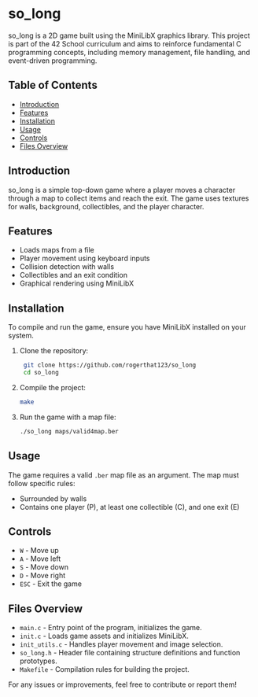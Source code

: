 # so\_long

so\_long is a 2D game built using the MiniLibX graphics library. This project is part of the 42 School curriculum and aims to reinforce fundamental C programming concepts, including memory management, file handling, and event-driven programming.

## Table of Contents

- [Introduction](#introduction)
- [Features](#features)
- [Installation](#installation)
- [Usage](#usage)
- [Controls](#controls)
- [Files Overview](#files-overview)

## Introduction

so\_long is a simple top-down game where a player moves a character through a map to collect items and reach the exit. The game uses textures for walls, background, collectibles, and the player character.

## Features

- Loads maps from a file
- Player movement using keyboard inputs
- Collision detection with walls
- Collectibles and an exit condition
- Graphical rendering using MiniLibX

## Installation

To compile and run the game, ensure you have MiniLibX installed on your system.

1. Clone the repository:
   ```sh
    git clone https://github.com/rogerthat123/so_long
    cd so_long
    ```
2. Compile the project:
   ```sh
   make
   ```
3. Run the game with a map file:
   ```sh
   ./so_long maps/valid4map.ber
   ```

## Usage

The game requires a valid `.ber` map file as an argument. The map must follow specific rules:

- Surrounded by walls
- Contains one player (P), at least one collectible (C), and one exit (E)

## Controls

- `W` - Move up
- `A` - Move left
- `S` - Move down
- `D` - Move right
- `ESC` - Exit the game

## Files Overview

- `main.c` - Entry point of the program, initializes the game.
- `init.c` - Loads game assets and initializes MiniLibX.
- `init_utils.c` - Handles player movement and image selection.
- `so_long.h` - Header file containing structure definitions and function prototypes.
- `Makefile` - Compilation rules for building the project.



For any issues or improvements, feel free to contribute or report them!

